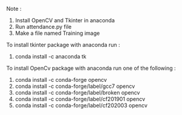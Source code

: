 Note :
1. Install OpenCV and Tkinter in anaconda 
2. Run attendance.py file
3. Make a file named Training image 


To install tkinter package with anaconda run :
1. conda install -c anaconda tk

To install OpenCv package with anaconda run one of the following :
1. conda install -c conda-forge opencv
2. conda install -c conda-forge/label/gcc7 opencv
3. conda install -c conda-forge/label/broken opencv
4. conda install -c conda-forge/label/cf201901 opencv
5. conda install -c conda-forge/label/cf202003 opencv
